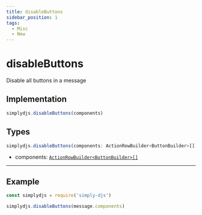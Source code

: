 ```yaml
---
title: disableButtons
sidebar_position: 1
tags:
  - Misc
  - New
---
```


# disableButtons

Disable all buttons in a message

## Implementation
```js
simplydjs.disableButtons(components)
```

## Types
```ts
simplydjs.disableButtons(components: ActionRowBuilder<ButtonBuilder>[])
```
- components: [`ActionRowBuilder<ButtonBuilder>[]`](https://old.discordjs.dev/#/docs/discord.js/main/class/ActionRowBuilder)

-----------------------

## Example

```js title="disable.js"
const simplydjs = require('simply-djs')

simplydjs.disableButtons(message.components)
```
